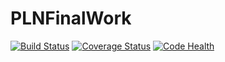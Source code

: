 # PLNFinalWork

[![Build Status](https://travis-ci.org/MULCIA/PLNFinalWork.svg?branch=master)](https://travis-ci.org/MULCIA/PLNFinalWork)
[![Coverage Status](https://coveralls.io/repos/github/MULCIA/PLNFinalWork/badge.svg?branch=master)](https://coveralls.io/github/MULCIA/PLNFinalWork?branch=master)
[![Code Health](https://landscape.io/github/MULCIA/PLNFinalWork/master/landscape.svg?style=flat)](https://landscape.io/github/MULCIA/PLNFinalWork/master)
